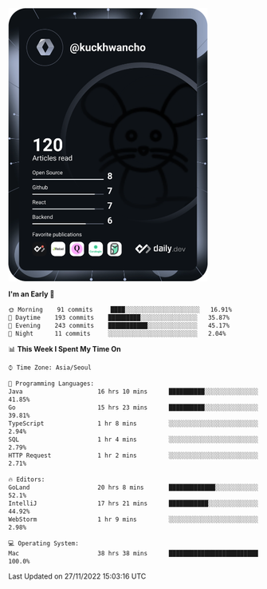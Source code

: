 <a href="https://app.daily.dev/kuckhwancho"><img src="https://github.com/kuckjwi0928/kuckjwi0928/blob/master/devcard.svg" width="400" alt="Kuckjwi Devcard"/></a>

<!--START_SECTION:waka-->
**I'm an Early 🐤** 

```text
🌞 Morning    91 commits     ████░░░░░░░░░░░░░░░░░░░░░   16.91% 
🌆 Daytime    193 commits    █████████░░░░░░░░░░░░░░░░   35.87% 
🌃 Evening    243 commits    ███████████░░░░░░░░░░░░░░   45.17% 
🌙 Night      11 commits     ░░░░░░░░░░░░░░░░░░░░░░░░░   2.04%

```


📊 **This Week I Spent My Time On** 

```text
⌚︎ Time Zone: Asia/Seoul

💬 Programming Languages: 
Java                     16 hrs 10 mins      ██████████░░░░░░░░░░░░░░░   41.85% 
Go                       15 hrs 23 mins      ██████████░░░░░░░░░░░░░░░   39.81% 
TypeScript               1 hr 8 mins         ░░░░░░░░░░░░░░░░░░░░░░░░░   2.94% 
SQL                      1 hr 4 mins         ░░░░░░░░░░░░░░░░░░░░░░░░░   2.79% 
HTTP Request             1 hr 2 mins         ░░░░░░░░░░░░░░░░░░░░░░░░░   2.71%

🔥 Editors: 
GoLand                   20 hrs 8 mins       █████████████░░░░░░░░░░░░   52.1% 
IntelliJ                 17 hrs 21 mins      ███████████░░░░░░░░░░░░░░   44.92% 
WebStorm                 1 hr 9 mins         ░░░░░░░░░░░░░░░░░░░░░░░░░   2.98%

💻 Operating System: 
Mac                      38 hrs 38 mins      █████████████████████████   100.0%

```


 Last Updated on 27/11/2022 15:03:16 UTC
<!--END_SECTION:waka-->
